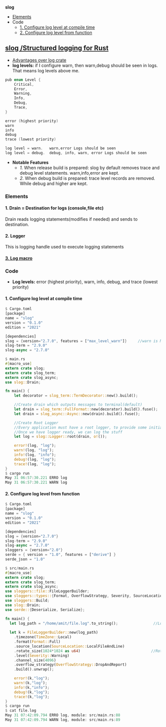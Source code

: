 **slog**
- [Elements](#e)
- Code
  - [1. Configure log level at compile time](#c1)
  - [2. Configure log level from function](#c2)

## [slog /Structured logging for Rust](https://docs.rs/slog/latest/slog/enum.Level.html)
- [Advantages over log crate](https://docs.rs/slog/latest/slog/#core-advantages-over-log-crate)
- **log levels:** if I configure warn, then warn,debug should be seen in logs. That means log levels above me.
```c
pub enum Level {
    Critical,
    Error,
    Warning,
    Info,
    Debug,
    Trace,
}

error (highest priority)
warn
info
debug
trace (lowest priority)

log level = warn.   warn,error Logs should be seen
log level = debug.  debug, info, warn, error Logs should be seen
```
- **Notable Features**
  - _1._ When release build is prepared: slog by default removes trace and debug level statements. warn,info,error are kept.
  - _2._ When debug build is prepared: trace level records are removed. While debug and higher are kept.

<a name=e></a>
### Elements
#### 1. Drain = Destination for logs (console,file etc)
Drain reads logging statements(modifies if needed) and sends to destination.

#### 2. Logger
This is logging handle used to execute logging statements

#### [3. Log macro](https://docs.rs/slog/latest/slog/macro.log.html)

### Code
- **Log levels:** error (highest priority), warn, info, debug, and trace (lowest priority)

<a name=c1></a>
#### 1. Configure log level at compile time
```rs
$ Cargo.toml
[package]
name = "slog"
version = "0.1.0"
edition = "2021"

[dependencies]
slog = {version="2.7.0", features = ["max_level_warn"]}     //warn is Max Log level. It will log all above it
slog-term = "2.9.0"
slog-async = "2.7.0"

$ main.rs
#[macro_use]
extern crate slog;
extern crate slog_term;
extern crate slog_async;
use slog::Drain;

fn main() {
    let decorator = slog_term::TermDecorator::new().build();

    //Create drain which outputs messages to terminal(default)
    let drain = slog_term::FullFormat::new(decorator).build().fuse();
    let drain = slog_async::Async::new(drain).build().fuse();

    //Create Root Logger
    //Every application must have a root logger, to provide some initial logging such as app version.
    //Once we have logger ready, we can log the stuff
    let log = slog::Logger::root(drain, o!());

    error!(log, "log");
    warn!(log, "log");
    info!(log, "info");
    debug!(log, "log");
    trace!(log, "log");
}
$ cargo run
May 31 06:57:30.221 ERRO log
May 31 06:57:30.221 WARN log
```

<a name=c2></a>
#### 2. Configure log level from function
```rs
$ Cargo.toml
[package]
name = "slog"
version = "0.1.0"
edition = "2021"

[dependencies]
slog = {version="2.7.0"}
slog-term = "2.9.0"
slog-async = "2.7.0"
sloggers = {version="2.0"}
serde = { version = "1.0", features = ["derive"] }
serde_json = "1.0"

$ src/main.rs
#[macro_use]
extern crate slog;
extern crate slog_term;
extern crate slog_async;
use sloggers::file::FileLoggerBuilder;
use sloggers::types::{Format, OverflowStrategy, Severity, SourceLocation, TimeZone};
use sloggers::Build;
use slog::Drain;
use serde::{Deserialize, Serialize};

fn main() {
  let log_path = "/home/amit/file.log".to_string();                //Log file path
  
  let k = FileLoggerBuilder::new(log_path)
    .timezone(TimeZone::Local)
    .format(Format::Full)
    .source_location(SourceLocation::LocalFileAndLine)
    .rotate_size(1024*1024 as u64)                                //Rotate when size > 1MB
    .level(Severity::Warning)
    .channel_size(4096)
    .overflow_strategy(OverflowStrategy::DropAndReport)
    .build().unwrap();

    error!(k,"log");
    warn!(k,"log");
    info!(k,"info");
    debug!(k,"log");
    trace!(k,"log");
}
$ cargo run
$ cat file.log
May 31 07:42:09.794 ERRO log, module: src/main.rs:88
May 31 07:42:09.794 WARN log, module: src/main.rs:89
```
